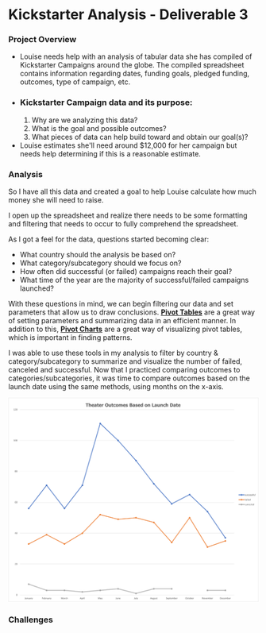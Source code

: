 # Kickstarter Analysis - Deliverable 3
###  **Project Overview**
- Louise needs help with an analysis of tabular data she has compiled of Kickstarter Campaigns around the globe. The compiled spreadsheet contains information regarding dates, funding goals, pledged funding, outcomes, type of campaign, etc.
- ### Kickstarter Campaign data and its purpose:
    1. Why are we analyzing this data?
    2. What is the goal and possible outcomes?
    3. What pieces of data can help build toward and obtain our goal(s)?
- Louise estimates she'll need around $12,000 for her campaign but needs help determining if this is a reasonable estimate.



### **Analysis**
So I have all this data and created a goal to help Louise calculate how much money she will need to raise. 

I open up the spreadsheet and realize there needs to be some formatting and filtering that needs to occur to fully comprehend the spreadsheet.

As I got a feel for the data, questions started becoming clear:
- What country should the analysis be based on?
- What category/subcategory should we focus on?
- How often did successful (or failed) campaigns reach their goal?
- What time of the year are the majority of successful/failed campaigns launched?

With these questions in mind, we can begin filtering our data and set parameters that allow us to draw conclusions. **[Pivot Tables](https://support.microsoft.com/en-us/office/create-a-pivottable-to-analyze-worksheet-data-a9a84538-bfe9-40a9-a8e9-f99134456576)** are a great way of setting parameters and summarizing data in an efficient manner. In addition to this, **[Pivot Charts](https://support.microsoft.com/en-us/office/create-a-pivotchart-c1b1e057-6990-4c38-b52b-8255538e7b1c)** are a great way of visualizing pivot tables, which is important in finding patterns.

I was able to use these tools in my analysis to filter by country & category/subcategory to summarize and visualize the number of failed, canceled and successful. Now that I practiced comparing outcomes to categories/subcategories, it was time to compare outcomes based on the launch date using the same methods, using months on the x-axis.

![](https://github.com/lawnshogan/kickstarter-analysis/blob/main/Theater_Outcomes_vs_Launch.png)
### **Challenges**
